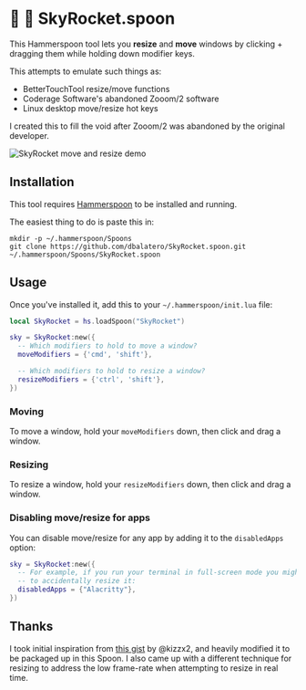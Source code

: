 # 🌄 🚀 SkyRocket.spoon

This Hammerspoon tool lets you **resize** and **move** windows by clicking + dragging them while holding down modifier keys.

This attempts to emulate such things as:

* BetterTouchTool resize/move functions
* Coderage Software's abandoned Zooom/2 software
* Linux desktop move/resize hot keys

I created this to fill the void after Zooom/2 was abandoned by the original developer.

<img alt="SkyRocket move and resize demo" src="https://github.com/dbalatero/SkyRocket.spoon/raw/master/doc/demo.gif" />

## Installation

This tool requires [Hammerspoon](https://www.hammerspoon.org/) to be installed and running.

The easiest thing to do is paste this in:

```
mkdir -p ~/.hammerspoon/Spoons
git clone https://github.com/dbalatero/SkyRocket.spoon.git ~/.hammerspoon/Spoons/SkyRocket.spoon
```

## Usage

Once you've installed it, add this to your `~/.hammerspoon/init.lua` file:

```lua
local SkyRocket = hs.loadSpoon("SkyRocket")

sky = SkyRocket:new({
  -- Which modifiers to hold to move a window?
  moveModifiers = {'cmd', 'shift'},

  -- Which modifiers to hold to resize a window?
  resizeModifiers = {'ctrl', 'shift'},
})
```

### Moving

To move a window, hold your `moveModifiers` down, then click and drag a window.

### Resizing

To resize a window, hold your `resizeModifiers` down, then click and drag a window.

### Disabling move/resize for apps

You can disable move/resize for any app by adding it to the `disabledApps` option:

```lua
sky = SkyRocket:new({
  -- For example, if you run your terminal in full-screen mode you might not
  -- to accidentally resize it:
  disabledApps = {"Alacritty"},
})
```

## Thanks

I took initial inspiration from [this gist](https://gist.github.com/kizzx2/e542fa74b80b7563045a) by @kizzx2, and heavily modified it to be packaged up in this Spoon. I also came up with a different technique for resizing to address the low frame-rate when attempting to resize in real time.
